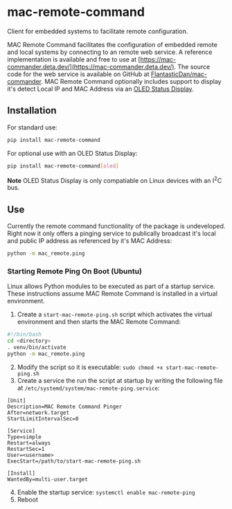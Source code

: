 # mac-remote-command
Client for embedded systems to facilitate remote configuration.

MAC Remote Command facilitates the configuration of embedded remote and local systems by connecting to an remote web service.  A reference implementation is available and free to use at [https://mac-commander.deta.dev/](https://mac-commander.deta.dev/).  The source code for the web service is available on GitHub at [FlantasticDan/mac-commander](https://github.com/FlantasticDan/mac-commander).  MAC Remote Command optionally includes support to display it's detect Local IP and MAC Address via an [OLED Status Display](https://github.com/FlantasticDan/oled-status).

## Installation
For standard use:
```bash
pip install mac-remote-command
```

For optional use with an OLED Status Display:
```bash
pip install mac-remote-command[oled]
```
**Note** OLED Status Display is only compatiable on Linux devices with an I<sup>2</sup>C bus.

## Use
Currently the remote command functionality of the package is undeveloped.  Right now it only offers a pinging service to publically broadcast it's local and public IP address as referenced by it's MAC Address:
```bash
python -m mac_remote.ping
```

### Starting Remote Ping On Boot (Ubuntu)
Linux allows Python modules to be executed as part of a startup service.  These instructions assume MAC Remote Command is installed in a virtual environment.
1. Create a `start-mac-remote-ping.sh` script which activates the virtual environment and then starts the MAC Remote Command:
```bash
#!/bin/bash
cd <directory>
. venv/bin/activate
python -m mac_remote.ping
```
2. Modify the script so it is executable: `sudo chmod +x start-mac-remote-ping.sh`
3. Create a service the run the script at startup by writing the following file at `/etc/systemd/system/mac-remote-ping.service`:
```
[Unit]
Description=MAC Remote Command Pinger
After=network.target
StartLimitIntervalSec=0

[Service]
Type=simple
Restart=always
RestartSec=1
User=<username>
ExecStart=/path/to/start-mac-remote-ping.sh

[Install]
WantedBy=multi-user.target
```
4. Enable the startup service: `systemctl enable mac-remote-ping`
5. Reboot